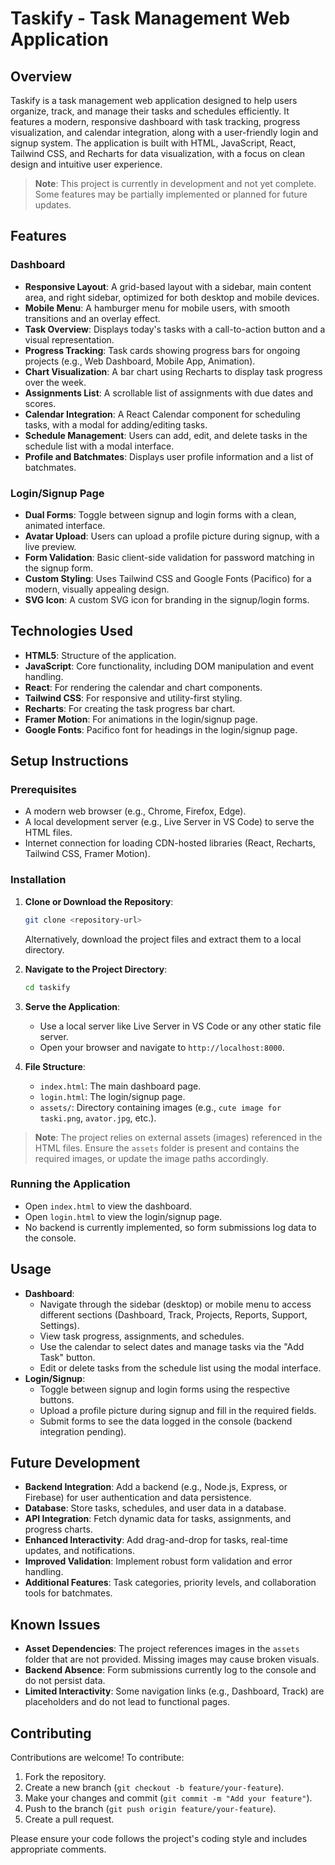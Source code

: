 # Taskify - Task Management Web Application

## Overview

Taskify is a task management web application designed to help users organize, track, and manage their tasks and schedules efficiently. It features a modern, responsive dashboard with task tracking, progress visualization, and calendar integration, along with a user-friendly login and signup system. The application is built with HTML, JavaScript, React, Tailwind CSS, and Recharts for data visualization, with a focus on clean design and intuitive user experience.

> **Note**: This project is currently in development and not yet complete. Some features may be partially implemented or planned for future updates.

## Features

### Dashboard
- **Responsive Layout**: A grid-based layout with a sidebar, main content area, and right sidebar, optimized for both desktop and mobile devices.
- **Mobile Menu**: A hamburger menu for mobile users, with smooth transitions and an overlay effect.
- **Task Overview**: Displays today's tasks with a call-to-action button and a visual representation.
- **Progress Tracking**: Task cards showing progress bars for ongoing projects (e.g., Web Dashboard, Mobile App, Animation).
- **Chart Visualization**: A bar chart using Recharts to display task progress over the week.
- **Assignments List**: A scrollable list of assignments with due dates and scores.
- **Calendar Integration**: A React Calendar component for scheduling tasks, with a modal for adding/editing tasks.
- **Schedule Management**: Users can add, edit, and delete tasks in the schedule list with a modal interface.
- **Profile and Batchmates**: Displays user profile information and a list of batchmates.

### Login/Signup Page
- **Dual Forms**: Toggle between signup and login forms with a clean, animated interface.
- **Avatar Upload**: Users can upload a profile picture during signup, with a live preview.
- **Form Validation**: Basic client-side validation for password matching in the signup form.
- **Custom Styling**: Uses Tailwind CSS and Google Fonts (Pacifico) for a modern, visually appealing design.
- **SVG Icon**: A custom SVG icon for branding in the signup/login forms.

## Technologies Used
- **HTML5**: Structure of the application.
- **JavaScript**: Core functionality, including DOM manipulation and event handling.
- **React**: For rendering the calendar and chart components.
- **Tailwind CSS**: For responsive and utility-first styling.
- **Recharts**: For creating the task progress bar chart.
- **Framer Motion**: For animations in the login/signup page.
- **Google Fonts**: Pacifico font for headings in the login/signup page.

## Setup Instructions

### Prerequisites
- A modern web browser (e.g., Chrome, Firefox, Edge).
- A local development server (e.g., Live Server in VS Code) to serve the HTML files.
- Internet connection for loading CDN-hosted libraries (React, Recharts, Tailwind CSS, Framer Motion).

### Installation
1. **Clone or Download the Repository**:
   ```bash
   git clone <repository-url>
   ```
   Alternatively, download the project files and extract them to a local directory.

2. **Navigate to the Project Directory**:
   ```bash
   cd taskify
   ```

3. **Serve the Application**:
   - Use a local server like Live Server in VS Code or any other static file server.
   - Open your browser and navigate to `http://localhost:8000`.

4. **File Structure**:
   - `index.html`: The main dashboard page.
   - `login.html`: The login/signup page.
   - `assets/`: Directory containing images (e.g., `cute image for taski.png`, `avator.jpg`, etc.).

> **Note**: The project relies on external assets (images) referenced in the HTML files. Ensure the `assets` folder is present and contains the required images, or update the image paths accordingly.

### Running the Application
- Open `index.html` to view the dashboard.
- Open `login.html` to view the login/signup page.
- No backend is currently implemented, so form submissions log data to the console.

## Usage
- **Dashboard**:
  - Navigate through the sidebar (desktop) or mobile menu to access different sections (Dashboard, Track, Projects, Reports, Support, Settings).
  - View task progress, assignments, and schedules.
  - Use the calendar to select dates and manage tasks via the "Add Task" button.
  - Edit or delete tasks from the schedule list using the modal interface.
- **Login/Signup**:
  - Toggle between signup and login forms using the respective buttons.
  - Upload a profile picture during signup and fill in the required fields.
  - Submit forms to see the data logged in the console (backend integration pending).

## Future Development
- **Backend Integration**: Add a backend (e.g., Node.js, Express, or Firebase) for user authentication and data persistence.
- **Database**: Store tasks, schedules, and user data in a database.
- **API Integration**: Fetch dynamic data for tasks, assignments, and progress charts.
- **Enhanced Interactivity**: Add drag-and-drop for tasks, real-time updates, and notifications.
- **Improved Validation**: Implement robust form validation and error handling.
- **Additional Features**: Task categories, priority levels, and collaboration tools for batchmates.

## Known Issues
- **Asset Dependencies**: The project references images in the `assets` folder that are not provided. Missing images may cause broken visuals.
- **Backend Absence**: Form submissions currently log to the console and do not persist data.
- **Limited Interactivity**: Some navigation links (e.g., Dashboard, Track) are placeholders and do not lead to functional pages.

## Contributing
Contributions are welcome! To contribute:
1. Fork the repository.
2. Create a new branch (`git checkout -b feature/your-feature`).
3. Make your changes and commit (`git commit -m "Add your feature"`).
4. Push to the branch (`git push origin feature/your-feature`).
5. Create a pull request.

Please ensure your code follows the project's coding style and includes appropriate comments.
